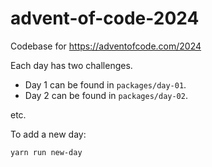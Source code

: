 # advent-of-code-2024

Codebase for https://adventofcode.com/2024

Each day has two challenges.

* Day 1 can be found in `packages/day-01`.
* Day 2 can be found in `packages/day-02`.

etc.

To add a new day:

```bash
yarn run new-day
```

